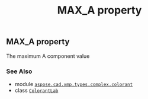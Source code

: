 ﻿---
title: MAX_A property
second_title: Aspose.CAD for Python via .NET API References
description: 
type: docs
weight: 40
url: /python-net/aspose.cad.xmp.types.complex.colorant/colorantlab/max_a/
is_root: false
---

## MAX_A property


The maximum A component value

### See Also
* module [`aspose.cad.xmp.types.complex.colorant`](../../)
* class [`ColorantLab`](/cad/python-net/aspose.cad.xmp.types.complex.colorant/colorantlab)
